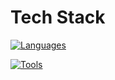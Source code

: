 # Tech Stack
[![Languages](https://skillicons.dev/icons?i=python,java,express,react,nodejs,nextjs&theme=dark&perline=6)](https://skillicons.dev)

[![Tools](https://skillicons.dev/icons?i=vscode,postman,github,figma&theme=dark)](https://skillicons.dev)

<!--
**JKong05/JKong05** is a ✨ _special_ ✨ repository because its `README.md` (this file) appears on your GitHub profile.

Here are some ideas to get you started:

- 🔭 I’m currently working on ...
- 🌱 I’m currently learning ...
- 👯 I’m looking to collaborate on ...
- 🤔 I’m looking for help with ...
- 💬 Ask me about ...
- 📫 How to reach me: ...
- 😄 Pronouns: ...
- ⚡ Fun fact: ...
-->
